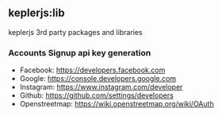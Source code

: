 ## keplerjs:lib

keplerjs 3rd party packages and libraries

### Accounts Signup api key generation

* Facebook: https://developers.facebook.com
* Google: https://console.developers.google.com
* Instagram: https://www.instagram.com/developer
* Github: https://github.com/settings/developers
* Openstreetmap: https://wiki.openstreetmap.org/wiki/OAuth